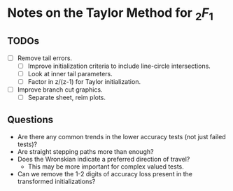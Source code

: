 # Notes on the Taylor Method for ${_2}F_1$
## TODOs
- [ ] Remove tail errors.
    - [ ] Improve initialization criteria to include line-circle intersections.
    - [ ] Look at inner tail parameters.
    - [ ] Factor in z/(z-1) for Taylor initialization.
- [ ] Improve branch cut graphics.
    - [ ] Separate sheet, reim plots.

## Questions
- Are there any common trends in the lower accuracy tests (not just failed tests)?
- Are straight stepping paths more than enough?
- Does the Wronskian indicate a preferred direction of travel?
    - This may be more important for complex valued tests.
- Can we remove the 1-2 digits of accuracy loss present in the transformed initializations?
